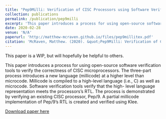 ```yaml
---
title: "Pep9Milli: Verification of CISC Processors using Software Verification Tools"
collection: publications
permalink: /publication/pep9milli
excerpt: 'This paper introduces a process for using open-source software verification tools to verify the correctness of CISC microprocessors.'
date: 2020-02-28
venue: 'N/A'
paperurl: 'http://matthew-mcraven.github.io/files/pep9millitex.pdf'
citation: 'McRaven, Matthew. (2020). &quot;Pep9Milli: Verification of CISC Processors using Software Verification Tools.&quot;'
---
```


This paper is a WIP, but will hopefully be helpful to others.

This paper introduces a process for using open-source software verification tools to verify the correctness of CISC microprocessors. The three-part process introduces a new language (millicode) at a higher level than microcode. Millicode is compiled to a high-level language (i.e., C) as well as microcode. Software verification tools verify that the high- level language representation meets the processors’s RTL. The process is demonstrated by verifying an existing CISC processor, Pep/9. A partial millicode implementation of Pep/9’s RTL is created and verified using Klee.

[Download paper here](http://matthew-mcraven.github.io/files/pep9millitex.pdf)
